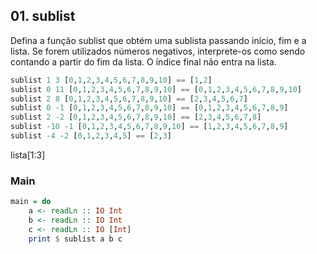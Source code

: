 ## 01. sublist
[](solver.hs)
Defina a função sublist que obtém uma sublista passando início, fim e a lista. Se forem utilizados números negativos, interprete-os como sendo contando a partir do fim da lista. O índice final não entra na lista.

```hs
sublist 1 3 [0,1,2,3,4,5,6,7,8,9,10] == [1,2]
sublist 0 11 [0,1,2,3,4,5,6,7,8,9,10] == [0,1,2,3,4,5,6,7,8,9,10]
sublist 2 8 [0,1,2,3,4,5,6,7,8,9,10] == [2,3,4,5,6,7]
sublist 0 -1 [0,1,2,3,4,5,6,7,8,9,10] == [0,1,2,3,4,5,6,7,8,9]
sublist 2 -2 [0,1,2,3,4,5,6,7,8,9,10] == [2,3,4,5,6,7,8]
sublist -10 -1 [0,1,2,3,4,5,6,7,8,9,10] == [1,2,3,4,5,6,7,8,9]
sublist -4 -2 [0,1,2,3,4,5] == [2,3]
```
lista[1:3]

<!--MAIN_BEGIN-->
### Main
```hs
main = do
    a <- readLn :: IO Int
    b <- readLn :: IO Int
    c <- readLn :: IO [Int]
    print $ sublist a b c

```
<!--MAIN_END-->
